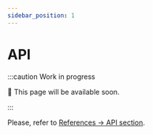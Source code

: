 ```yaml
---
sidebar_position: 1
---
```


# API

:::caution Work in progress

🚧 This page will be available soon.

:::

Please, refer to [References -> API section](/docs/references/api/introduction).